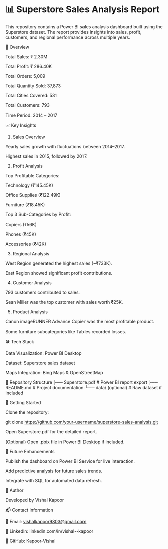 # 📊 Superstore Sales Analysis Report

This repository contains a Power BI sales analysis dashboard built using the Superstore dataset.
The report provides insights into sales, profit, customers, and regional performance across multiple years.

📌 Overview

Total Sales: ₹ 2.30M

Total Profit: ₹ 286.40K

Total Orders: 5,009

Total Quantity Sold: 37,873

Total Cities Covered: 531

Total Customers: 793

Time Period: 2014 – 2017

📈 Key Insights
1. Sales Overview

Yearly sales growth with fluctuations between 2014–2017.

Highest sales in 2015, followed by 2017.

2. Profit Analysis

Top Profitable Categories:

Technology (₹145.45K)

Office Supplies (₹122.49K)

Furniture (₹18.45K)

Top 3 Sub-Categories by Profit:

Copiers (₹56K)

Phones (₹45K)

Accessories (₹42K)

3. Regional Analysis

West Region generated the highest sales (~₹733K).

East Region showed significant profit contributions.

4. Customer Analysis

793 customers contributed to sales.

Sean Miller was the top customer with sales worth ₹25K.

5. Product Analysis

Canon imageRUNNER Advance Copier was the most profitable product.

Some furniture subcategories like Tables recorded losses.

🛠️ Tech Stack

Data Visualization: Power BI Desktop

Dataset: Superstore sales dataset

Maps Integration: Bing Maps & OpenStreetMap

📂 Repository Structure
├── Superstore.pdf        # Power BI report export
├── README.md             # Project documentation
└── data/ (optional)      # Raw dataset if included

🚀 Getting Started

Clone the repository:

git clone https://github.com/your-username/superstore-sales-analysis.git


Open Superstore.pdf for the detailed report.

(Optional) Open .pbix file in Power BI Desktop if included.

📌 Future Enhancements

Publish the dashboard on Power BI Service for live interaction.

Add predictive analysis for future sales trends.

Integrate with SQL for automated data refresh.

📝 Author

Developed by Vishal Kapoor

📬 Contact Information

📧 Email: vishalkapoor9803@gmail.com

🔗 LinkedIn: linkedin.com/in/vishal--kapoor

🐙 GitHub: Kapoor-Vishal

